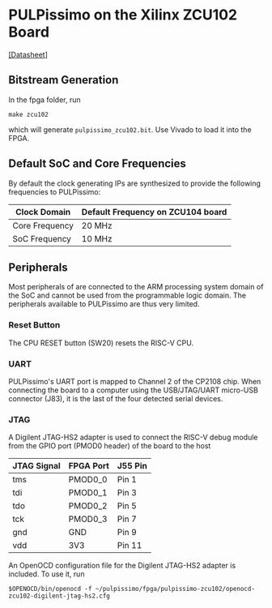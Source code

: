 # PULPissimo on the Xilinx ZCU102 Board
[\[Datasheet\]](https://www.xilinx.com/support/documentation/boards_and_kits/zcu102/ug1182-zcu102-eval-bd.pdf)

## Bitstream Generation
In the fpga folder, run
```Shell
make zcu102
```
which will generate `pulpissimo_zcu102.bit`.
Use Vivado to load it into the FPGA.

## Default SoC and Core Frequencies

By default the clock generating IPs are synthesized to provide the following frequencies to PULPissimo:

| Clock Domain   | Default Frequency on ZCU104 board  |
|----------------|------------------------------------|
| Core Frequency | 20 MHz                             |
| SoC Frequency  | 10 MHz                             |


## Peripherals
Most peripherals of are connected to the ARM processing system domain of the SoC and cannot be used from the programmable logic domain.
The peripherals available to PULPissimo are thus very limited.

### Reset Button
The CPU RESET button (SW20) resets the RISC-V CPU.

### UART
PULPissimo's UART port is mapped to Channel 2 of the CP2108 chip.
When connecting the board to a computer using the USB/JTAG/UART micro-USB connector (J83), it is the last of the four detected serial devices.

### JTAG
A Digilent JTAG-HS2 adapter is used to connect the RISC-V debug module from the GPIO port (PMOD0 header) of the board to the host 

| JTAG Signal | FPGA Port | J55 Pin  |
|-------------|-----------|----------|
| tms         | PMOD0_0   | Pin 1    |
| tdi         | PMOD0_1   | Pin 3    |
| tdo         | PMOD0_2   | Pin 5    |
| tck         | PMOD0_3   | Pin 7    |
| gnd         | GND       | Pin 9    |
| vdd         | 3V3       | Pin 11   |

An OpenOCD configuration file for the Digilent JTAG-HS2 adapter is included.
To use it, run

```Shell
$OPENOCD/bin/openocd -f ~/pulpissimo/fpga/pulpissimo-zcu102/openocd-zcu102-digilent-jtag-hs2.cfg
```
